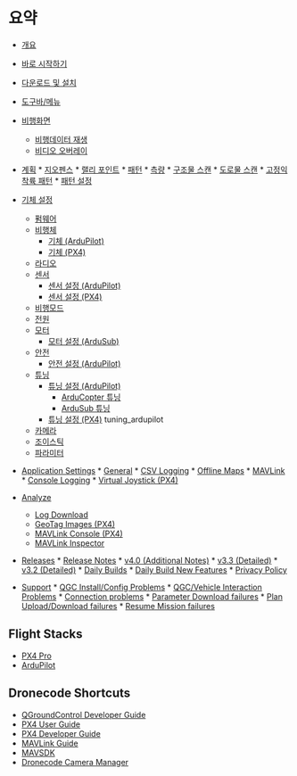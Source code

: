 # 요약

* [개요](README.md)
* [바로 시작하기](getting_started/quick_start.md)
* [다운로드 및 설치](getting_started/download_and_install.md)
* [도구바/메뉴](toolbar/toolbar.md)
* [비행화면](FlyView/FlyView.md) 
  * [비행데이터 재생](FlyView/replay_flight_data.md)
  * [비디오 오버레이](FlyView/VideoOverlay.md)
* [계획](PlanView/PlanView.md) * [지오펜스](PlanView/PlanGeoFence.md) * [랠리 포인트](PlanView/PlanRallyPoints.md) * [패턴](PlanView/Pattern.md) * [측량](PlanView/pattern_survey.md) * [구조물 스캔](PlanView/pattern_structure_scan_v2.md) * [도로물 스캔](PlanView/pattern_corridor_scan.md) * [고정익 착륙 패턴](PlanView/pattern_fixed_wing_landing.md) * [패턴 설정](PlanView/PatternPresets.md)
* [기체 설정](SetupView/SetupView.md) 
  * [펌웨어](SetupView/Firmware.md)
  * [비행체](SetupView/Airframe.md) 
    * [기체 (ArduPilot)](SetupView/airframe_ardupilot.md)
    * [기체 (PX4)](SetupView/airframe_px4.md)
  * [라디오](SetupView/Radio.md)
  * [센서](SetupView/Sensors.md) 
    * [센서 설정 (ArduPilot)](SetupView/sensors_ardupilot.md)
    * [센서 설정 (PX4)](SetupView/sensors_px4.md)
  * [비행모드](SetupView/FlightModes.md)
  * [전원](SetupView/Power.md)
  * [모터](SetupView/Motors.md) 
    * [모터 설정 (ArduSub)](SetupView/Motors_ardusub.md)
  * [안전](SetupView/Safety.md) 
    * [안전 설정 (ArduPilot)](SetupView/safety_ardupilot.md)
  * [튜닝](SetupView/Tuning.md) 
    * [튜닝 설정 (ArduPilot)](SetupView/tuning_ardupilot.md) 
      * [ArduCopter 튜닝](SetupView/tuning_arducopter.md)
      * [ArduSub 튜닝](SetupView/tuning_ardusub.md)
    * [튜닝 설정 (PX4)](SetupView/tuning_px4.md) tuning_ardupilot
  * [카메라](SetupView/Camera.md)
  * [조이스틱](SetupView/Joystick.md)
  * [파라미터](SetupView/Parameters.md)
* [Application Settings](SettingsView/SettingsView.md) * [General](SettingsView/General.md) * [CSV Logging](SettingsView/csv.md) * [Offline Maps](SettingsView/OfflineMaps.md) * [MAVLink](SettingsView/MAVLink.md) * [Console Logging](SettingsView/console_logging.md) * [Virtual Joystick (PX4)](SettingsView/VirtualJoystick.md)
* [Analyze](analyze_view/README.md) 
  * [Log Download](analyze_view/log_download.md)
  * [GeoTag Images (PX4)](analyze_view/geotag_images.md)
  * [MAVLink Console (PX4)](analyze_view/mavlink_console.md)
  * [MAVLink Inspector](analyze_view/mavlink_inspector.md)

* [Releases](releases/README.md) * [Release Notes](releases/release_notes.md) * [v4.0 (Additional Notes)](releases/stable_v4.0_additional.md) * [v3.3 (Detailed)](releases/stable_v3.3_long.md) * [v3.2 (Detailed)](releases/stable_v3.2_long.md) * [Daily Builds](releases/daily_builds.md) * [Daily Build New Features](releases/daily_build_new_features.md) * [Privacy Policy](releases/privacy_policy.md)

* [Support](Support/Support.md) * [QGC Install/Config Problems](Support/troubleshooting_qgc.md) * [QGC/Vehicle Interaction Problems](Support/CommonProblems.md) * [Connection problems](Support/VehicleConnection.md) * [Parameter Download failures](Support/ParameterDownload.md) * [Plan Upload/Download failures](Support/PlanUploadDownload.md) * [Resume Mission failures](Support/ResumeMission.md)

## Flight Stacks

* [PX4 Pro](https://docs.px4.io/en/)
* [ArduPilot](http://ardupilot.org/)

## Dronecode Shortcuts

* [QGroundControl Developer Guide](https://dev.qgroundcontrol.com/en/)
* [PX4 User Guide](https://docs.px4.io/en/)
* [PX4 Developer Guide](https://dev.px4.io/en/)
* [MAVLink Guide](https://mavlink.io/en/)
* [MAVSDK](https://mavsdk.mavlink.io/)
* [Dronecode Camera Manager](https://camera-manager.dronecode.org/en/)